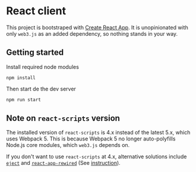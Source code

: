 # React client

This project is bootstraped with [Create React App](https://create-react-app.dev). It is unopinionated with only `web3.js` as an added dependency, so nothing stands in your way.

## Getting started

Install required node modules
```
npm install
```

Then start de the dev server
```sh
npm run start
```

## Note on `react-scripts` version

The installed version of `react-scripts` is 4.x instead of the latest 5.x, which uses Webpack 5. This is because Webpack 5 no longer auto-polyfills Node.js core modules, which `web3.js` depends on.

If you don't want to use `react-scripts` at 4.x, alternative solutions include [`eject`](https://create-react-app.dev/docs/available-scripts/#npm-run-eject) and [`react-app-rewired`](https://github.com/timarney/react-app-rewired) (See [instruction](https://github.com/ChainSafe/web3.js#web3-and-create-react-app)).
